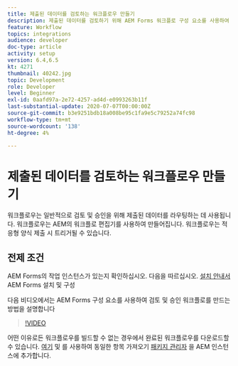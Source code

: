 ```yaml
---
title: 제출된 데이터를 검토하는 워크플로우 만들기
description: 제출된 데이터를 검토하기 위해 AEM Forms 워크플로 구성 요소를 사용하여 AEM 워크플로 모델 만들기
feature: Workflow
topics: integrations
audience: developer
doc-type: article
activity: setup
version: 6.4,6.5
kt: 4271
thumbnail: 40242.jpg
topic: Development
role: Developer
level: Beginner
exl-id: 0aafd97a-2e72-4257-ad4d-e0993263b11f
last-substantial-update: 2020-07-07T00:00:00Z
source-git-commit: b3e9251bdb18a008be95c1fa9e5c79252a74fc98
workflow-type: tm+mt
source-wordcount: '138'
ht-degree: 4%

---
```


# 제출된 데이터를 검토하는 워크플로우 만들기

워크플로우는 일반적으로 검토 및 승인을 위해 제출된 데이터를 라우팅하는 데 사용됩니다. 워크플로우는 AEM의 워크플로 편집기를 사용하여 만들어집니다. 워크플로우는 적응형 양식 제출 시 트리거될 수 있습니다.

## 전제 조건

AEM Forms의 작업 인스턴스가 있는지 확인하십시오. 다음을 따르십시오. [설치 안내서](https://experienceleague.adobe.com/docs/experience-manager-65/forms/install-aem-forms/osgi-installation/installing-configuring-aem-forms-osgi.html) AEM Forms 설치 및 구성

다음 비디오에서는 AEM Forms 구성 요소를 사용하여 검토 및 승인 워크플로를 만드는 방법을 설명합니다
>[!VIDEO](https://video.tv.adobe.com/v/40242?quality=12&learn=on)


어떤 이유로든 워크플로우를 빌드할 수 없는 경우에서 완료된 워크플로우를 다운로드할 수 있습니다. [여기](assets/review-submitted-data-workflow.zip) 및 를 사용하여 동일한 항목 가져오기 [패키지 관리자](http://localhost:4502/crx/packmgr/index.jsp) 을 AEM 인스턴스에 추가합니다.
